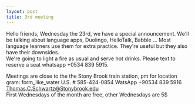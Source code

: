 ```yaml
---
layout: post
title: 3rd meeting
---
```


Hello friends, Wednesday the 23rd, we have a special announcement. We'll be talking about language apps, Duolingo, HelloTalk, Babble ...
Most language learners use them for extra practice. They're useful but they also have their downsides.  
We're going to light a fire as usual and serve hot drinks. Please text to reserve a seat whatsapp +0534 839 5915. 

Meetings are close to the the Stony Brook train station, pm for location
gram: form_like_water
U.S. # 585-424-0854
WatsApp +90534 839 5916
Thomas.C.Schwartz@Stonybrook.edu  
First Wednesdays of the month are free, other Wednesdays are 5$
